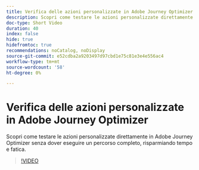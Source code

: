```yaml
---
title: Verifica delle azioni personalizzate in Adobe Journey Optimizer
description: Scopri come testare le azioni personalizzate direttamente in Adobe Journey Optimizer senza dover eseguire un percorso completo, risparmiando tempo e fatica.
doc-type: Short Video
duration: 40
index: false
hide: true
hidefromtoc: true
recommendations: noCatalog, noDisplay
source-git-commit: e52cdba2a9203497d97cbd1e75c81e3e4e556ac4
workflow-type: tm+mt
source-wordcount: '58'
ht-degree: 0%

---
```



# Verifica delle azioni personalizzate in Adobe Journey Optimizer

Scopri come testare le azioni personalizzate direttamente in Adobe Journey Optimizer senza dover eseguire un percorso completo, risparmiando tempo e fatica.

<!-- 62_S522_3442522_39_testing-custom-actions-in-adobe-journey-optimizer -->
>[!VIDEO](https://video.tv.adobe.com/v/3458211/?learn=on&enablevpops=true)
